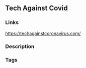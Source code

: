 ## Tech Against Covid

### Links
https://techagainstcoronavirus.com/

### Description



### Tags




